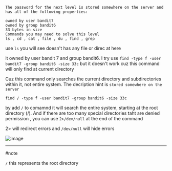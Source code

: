 ```
The password for the next level is stored somewhere on the server and has all of the following properties:

owned by user bandit7
owned by group bandit6
33 bytes in size
Commands you may need to solve this level
ls , cd , cat , file , du , find , grep
```

use `ls` you will see doesn't has any file or direc at here

it owned by user bandit 7 and group bandit6. I try use `find -type f -user bandit7 -group bandit6 -size 33c` but it doesn't work cuz this command will only find at current directory

Cuz this command only searches the current directory and subdirectories within it, not entire system. The decription hint is `stored somewhere on the server`

`find / -type f -user bandit7 -group bandit6 -size 33c`

by add `/` to comamnd it will search the entire system, starting at the root directory (/). And if there are too many special directories taht are denied permission , you can use `2>/dev/null` at the end of the command

2> will redirect errors and `/dev/null` will hide errors

![image](https://github.com/user-attachments/assets/5d2f4f8d-516c-4969-8cfd-c5f32ee63c91)


---
#note

`/`  this represents the root directory
